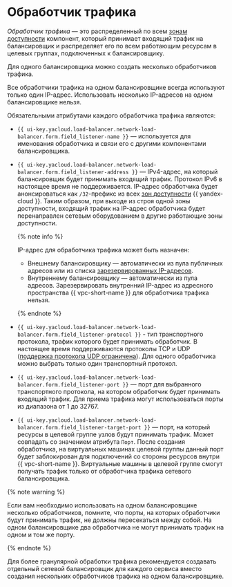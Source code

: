 # Обработчик трафика


*Обработчик трафика* — это распределенный по всем [зонам доступности](../../overview/concepts/geo-scope.md) компонент, который принимает входящий трафик на балансировщик и распределяет его по всем работающим ресурсам в целевых группах, подключенных к балансировщику. 

Для одного балансировщика можно создать несколько обработчиков трафика. 

Все обработчики трафика на одном балансировщике всегда используют только один IP-адрес. Использовать несколько IP-адресов на одном балансировщике нельзя.

Обязательными атрибутами каждого обработчика трафика являются:
* `{{ ui-key.yacloud.load-balancer.network-load-balancer.form.field_listener-name }}` — используется для именования обработчика и связи его с другими компонентами балансировщика.
* `{{ ui-key.yacloud.load-balancer.network-load-balancer.form.field_listener-address }}` — IPv4-адрес, на который балансировщик будет принимать входящий трафик. Протокол IPv6 в настоящее время не поддерживается. IP-адрес обработчика будет анонсироваться как `/32`-префикс из всех [зон доступности](../../overview/concepts/geo-scope.md) {{ yandex-cloud }}.
Таким образом, при выходе из строя одной зоны доступности, входящий трафик на IP-адрес обработчика будет перенаправлен сетевым оборудованием в другие работающие зоны доступности.

    {% note info %}

    IP-адрес для обработчика трафика может быть назначен:
    * Внешнему балансировщику — автоматически из пула публичных адресов или из списка [зарезервированных IP-адресов](../../vpc/operations/get-static-ip.md).
    * Внутреннему балансировщику — автоматически из пула адресов. Зарезервировать внутренний IP-адрес из адресного пространства {{ vpc-short-name }} для обработчика трафика нельзя. 

    {% endnote %}

* `{{ ui-key.yacloud.load-balancer.network-load-balancer.form.field_listener-protocol }}` - тип транспортного протокола, трафик которого будет принимать обработчик. В настоящее время поддерживаются протоколы TCP и UDP ([поддержка протокола UDP ограничена](./specifics#nlb-udp)). Для одного обработчика можно выбрать только один транспортный протокол.
* `{{ ui-key.yacloud.load-balancer.network-load-balancer.form.field_listener-port }}` — порт для выбранного транспортного протокола, на котором обработчик будет принимать входящий трафик. Для приема трафика могут использоваться порты из диапазона от 1 до 32767.
* `{{ ui-key.yacloud.load-balancer.network-load-balancer.form.field_listener-target-port }}` — порт, на который ресурсы в целевой группе узлов будут принимать трафик. Может совпадать со значением атрибута `Порт`. После создания обработчика, на виртуальных машинах целевой группы данный порт будет заблокирован для подключений со стороны ресурсов внутри {{ vpc-short-name }}. Виртуальные машины в целевой группе смогут получать трафик только от обработчика трафика сетевого балансировщика.

{% note warning %}

Если вам необходимо использовать на одном балансировщике несколько обработчиков, помните, что порты, на которых обработчики будут принимать трафик, не должны пересекаться между собой. На одном балансировщике два обработчика не могут принимать трафик на одном и том же порту. 

{% endnote %}

Для более гранулярной обработки трафика рекомендуется создавать отдельный сетевой балансировщик для каждого сервиса вместо создания нескольких обработчиков трафика на одном балансировщике.
